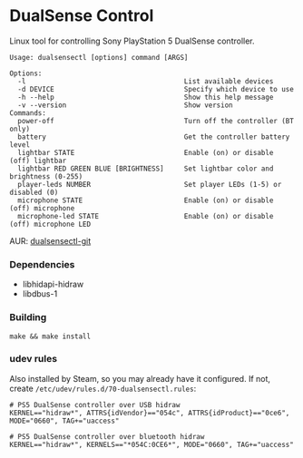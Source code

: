 # DualSense Control

Linux tool for controlling Sony PlayStation 5 DualSense controller.

    Usage: dualsensectl [options] command [ARGS]

    Options:
      -l                                       List available devices
      -d DEVICE                                Specify which device to use
      -h --help                                Show this help message
      -v --version                             Show version
    Commands:
      power-off                                Turn off the controller (BT only)
      battery                                  Get the controller battery level
      lightbar STATE                           Enable (on) or disable (off) lightbar
      lightbar RED GREEN BLUE [BRIGHTNESS]     Set lightbar color and brightness (0-255)
      player-leds NUMBER                       Set player LEDs (1-5) or disabled (0)
      microphone STATE                         Enable (on) or disable (off) microphone
      microphone-led STATE                     Enable (on) or disable (off) microphone LED


AUR: [dualsensectl-git](https://aur.archlinux.org/packages/dualsensectl-git/)

### Dependencies

* libhidapi-hidraw
* libdbus-1

### Building

    make && make install

### udev rules

Also installed by Steam, so you may already have it configured. If not, create `/etc/udev/rules.d/70-dualsensectl.rules`:

    # PS5 DualSense controller over USB hidraw
    KERNEL=="hidraw*", ATTRS{idVendor}=="054c", ATTRS{idProduct}=="0ce6", MODE="0660", TAG+="uaccess"

    # PS5 DualSense controller over bluetooth hidraw
    KERNEL=="hidraw*", KERNELS=="*054C:0CE6*", MODE="0660", TAG+="uaccess"
